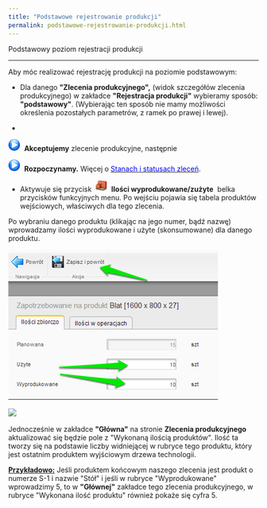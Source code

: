 ```yaml
---
title: "Podstawowe rejestrowanie produkcji"
permalink: podstawowe-rejestrowanie-produkcji.html
---
```

Podstawowy poziom rejestracji produkcji

* * *
 Aby móc realizować rejestrację produkcji na poziomie podstawowym:

  

- Dla danego **"Zlecenia produkcyjnego",** (widok szczegółów zlecenia produkcyjnego)&nbsp;w zakładce **"Rejestracja produkcji"** wybieramy sposób: **"podstawowy"**. (Wybierając ten sposób nie mamy możliwości określenia pozostałych parametrów, z ramek po prawej i lewej).  
  
- 
 ![](/images/startIcon24.png)&nbsp; **Akceptujemy** zlecenie produkcyjne, następnie **&nbsp;**

 ![](/images/startIcon24.png)&nbsp; **Rozpoczynamy.** Więcej o [<font color="#0000ff">Stanach i statusach zleceń</font>](/stany-i-statusy-zlecen).  
  

- Aktywuje się przycisk&nbsp; ![](/images/iconProducts24.png)&nbsp; **Ilości wyprodukowane/zużyte** &nbsp;belka przycisków funkcyjnych menu. Po wejściu pojawia się tabela produktów wejściowych, właściwych dla tego zlecenia.

  

Po wybraniu danego produktu (klikając na jego numer, bądź nazwę) wprowadzamy ilości wyprodukowane i użyte (skonsumowane) dla danego produktu.

 ![](/images/rejestracja-%20podsrawowa-%20ilo%C5%9Bci-%20strza%C5%82ki.png)

[![](/images/rejestracja-%20podstawowa-%20strza%C5%82ki.png)](/images/rejestracja-%20podstawowa-%20strza%C5%82ki.png)
  

  

  

  

  

  

  

  

  

  

Jednocześnie w zakładce **"Główna"** na&nbsp;stronie **Zlecenia produkcyjnego** aktualizować się będzie pole z "Wykonaną ilością produktów". Ilość ta tworzy się na podstawie liczby widniejącej w rubryce tego produktu, który jest ostatnim produktem wyjściowym drzewa technologii.&nbsp;

  

<u><b>Przykładowo:</b></u> Jeśli produktem końcowym naszego zlecenia jest produkt o numerze S-1 i nazwie "Stół" i jeśli w rubryce "Wyprodukowane" wprowadzimy 5, to w **"Głównej"** zakładce tego zlecenia produkcyjnego, w rubryce "Wykonana ilość produktu" również pokaże się cyfra 5.

